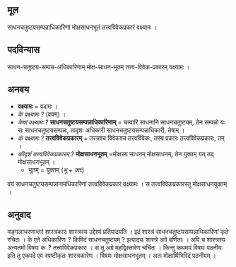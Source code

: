 ## मूल

साधनचतुष्टयसम्पन्नाधिकारिणां मोक्षसाधनभूतं तत्त्वविवेकप्रकारं वक्ष्यामः ।

## पदविन्यास

साधन-चतुष्टय-सम्पन्न-अधिकारिणाम् मोक्ष-साधन-भूतम् तत्त्व-विवेक-प्रकारम् वक्ष्यामः ।

## अनवय

- **वक्ष्यामः** = वदामः । 
- *के वक्ष्यामः ?* (वयम्) ।
- *केषां वक्ष्यामः ?* **साधनचतुष्टयसम्पन्नाधिकारिणाम्** = चत्वारि साधनानि साधनचतुष्टयम्, तेन सम्पन्नो यः सः साधनचतुष्टयसम्पन्नः, तादृशः अधिकारी साधनचतुष्टयसम्पन्नाधिकारी, तेषाम् ।
- *कं वक्ष्यामः ?* **तत्त्वविवेकप्रकारम्** = तत्त्चश्च विवेकश्च तत्त्वविवेकः, तस्य प्रकारः तत्त्वविवेकप्रकारः, तम् ।
- *कीदृशं  तत्त्वविवेकप्रकारम् ?* **मोक्षसाधनभूतम्** =मोक्षस्य साधनम् मोक्षसाधनम्, तेन युक्तम्  यत् तद् मोक्षसाधनभूतम् ।
  - भूतम् = युक्तम् (*भू + क्तः*)

वयं साधनचतुष्टयसम्पन्नानामधिकारिणां तत्त्वविवेकप्रकारं वक्ष्यामः । स तत्त्वविवेकप्रकारस्तु  मोक्षसाधनयुक्तम् ।

## अनुवाद

मङ्गलाचरणान्तरं शास्त्रकारः शास्त्रस्य उद्देश्यं प्रतिपादयति । इदं शास्त्रं साधनचतुष्टयसम्पन्नाधिकारिणां कृते रचितः । के एते अधिकारिणः ? किमिदं साधनचतुष्टयम् ? इत्यादयः शास्त्रे अग्रे वर्णिताः । अपि च शास्त्रस्य अन्यतमो विषयः कः ? तत्त्वविवेकप्रकारः । स तु अग्रे महद्विस्तारेण चर्चितः । किन्तु कथमयं विषयः पठनीयः इति तु एकपदे एव स्पष्टीकृतः शास्त्रकारेण । विषयः मोक्षसाधनभूतम् । अतः मोक्षार्थिभिरिदं पठनीयम् ।